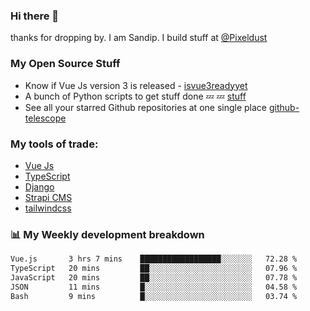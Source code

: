 ### Hi there 👋

thanks for dropping by.
I am Sandip. I build stuff at [@Pixeldust](github.com/pixeldust-in/)

###  **My Open Source Stuff**

 - Know if Vue Js version 3 is released -  [isvue3readyyet](https://github.com/sandiprb/isvue3readyyet)
 - A bunch of Python scripts to get stuff done 💤 💤 [stuff](https://github.com/sandiprb/stuff)
 - See all your starred Github repositories at one single place [github-telescope](https://github.com/sandiprb/github-telescope)



###  **My tools of trade:**
 - [Vue Js](https://github.com/vuejs/vue/)
 - [TypeScript](https://github.com/microsoft/TypeScript)
 - [Django](github.com/django/django)
 - [Strapi CMS](github.com/strapi/strapi)
 - [tailwindcss](https://github.com/tailwindlabs/tailwindcss)


###  📊 **My Weekly development breakdown**
<!--START_SECTION:waka-->

```txt
Vue.js       3 hrs 7 mins    ██████████████████░░░░░░░   72.28 %
TypeScript   20 mins         ██░░░░░░░░░░░░░░░░░░░░░░░   07.96 %
JavaScript   20 mins         ██░░░░░░░░░░░░░░░░░░░░░░░   07.78 %
JSON         11 mins         █░░░░░░░░░░░░░░░░░░░░░░░░   04.58 %
Bash         9 mins          █░░░░░░░░░░░░░░░░░░░░░░░░   03.74 %
```

<!--END_SECTION:waka-->
